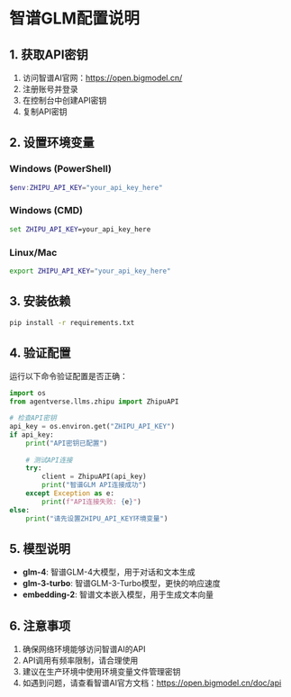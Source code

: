 # 智谱GLM配置说明

## 1. 获取API密钥

1. 访问智谱AI官网：https://open.bigmodel.cn/
2. 注册账号并登录
3. 在控制台中创建API密钥
4. 复制API密钥

## 2. 设置环境变量

### Windows (PowerShell)
```powershell
$env:ZHIPU_API_KEY="your_api_key_here"
```

### Windows (CMD)
```cmd
set ZHIPU_API_KEY=your_api_key_here
```

### Linux/Mac
```bash
export ZHIPU_API_KEY="your_api_key_here"
```

## 3. 安装依赖

```bash
pip install -r requirements.txt
```

## 4. 验证配置

运行以下命令验证配置是否正确：

```python
import os
from agentverse.llms.zhipu import ZhipuAPI

# 检查API密钥
api_key = os.environ.get("ZHIPU_API_KEY")
if api_key:
    print("API密钥已配置")
    
    # 测试API连接
    try:
        client = ZhipuAPI(api_key)
        print("智谱GLM API连接成功")
    except Exception as e:
        print(f"API连接失败: {e}")
else:
    print("请先设置ZHIPU_API_KEY环境变量")
```

## 5. 模型说明

- **glm-4**: 智谱GLM-4大模型，用于对话和文本生成
- **glm-3-turbo**: 智谱GLM-3-Turbo模型，更快的响应速度
- **embedding-2**: 智谱文本嵌入模型，用于生成文本向量

## 6. 注意事项

1. 确保网络环境能够访问智谱AI的API
2. API调用有频率限制，请合理使用
3. 建议在生产环境中使用环境变量文件管理密钥
4. 如遇到问题，请查看智谱AI官方文档：https://open.bigmodel.cn/doc/api
